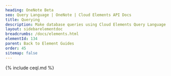 ```yaml
---
heading: OneNote Beta
seo: Query Language | OneNote | Cloud Elements API Docs
title: Querying
description: Make database queries using Cloud Elements Query Language.
layout: sidebarelementdoc
breadcrumbs: /docs/elements.html
elementId: 134
parent: Back to Element Guides
order: 45
sitemap: false
---
```


{% include ceql.md %}
